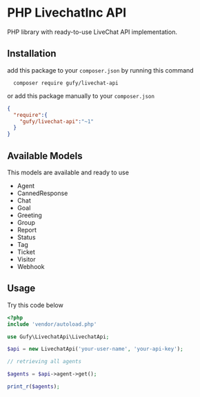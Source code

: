 PHP LivechatInc API
==============

PHP library with ready-to-use LiveChat API implementation.


## Installation

add this package to your `composer.json` by running this command

```shell
  composer require gufy/livechat-api
```

or add this package manually to your `composer.json`

```json
{
  "require":{
    "gufy/livechat-api":"~1"
  }
}
```

## Available Models
This models are available and ready to use
  - Agent
  - CannedResponse
  - Chat
  - Goal
  - Greeting
  - Group
  - Report
  - Status
  - Tag
  - Ticket
  - Visitor
  - Webhook

## Usage

Try this code below

```php
<?php
include 'vendor/autoload.php'

use Gufy\LivechatApi\LivechatApi;

$api = new LivechatApi('your-user-name', 'your-api-key');

// retrieving all agents

$agents = $api->agent->get();

print_r($agents);
```
